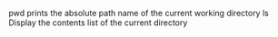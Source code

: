 pwd prints the absolute path name of the current working directory
ls Display the contents list of the current directory
